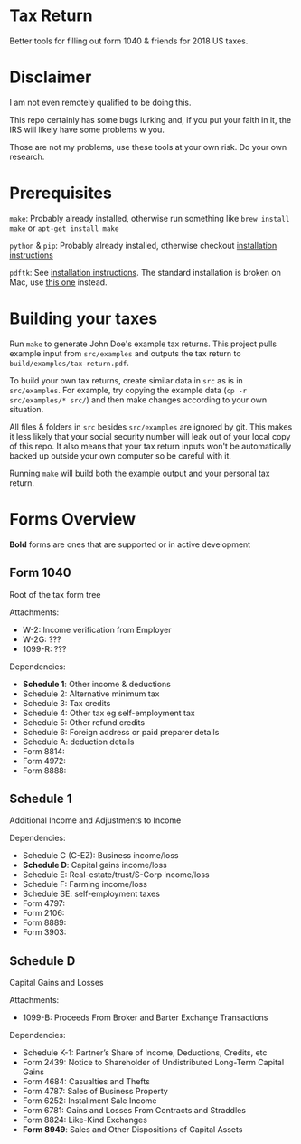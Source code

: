 
# Tax Return

Better tools for filling out form 1040 & friends for 2018 US taxes.

# Disclaimer

I am not even remotely qualified to be doing this.

This repo certainly has some bugs lurking and, if you put your faith in it, the IRS will likely have some problems w you.

Those are not my problems, use these tools at your own risk. Do your own research.

# Prerequisites

`make`: Probably already installed, otherwise run something like `brew install make` or `apt-get install make`

`python` & `pip`: Probably already installed, otherwise checkout [installation instructions](https://www.python.org/downloads/)

`pdftk`: See [installation instructions](https://www.pdflabs.com/tools/pdftk-server/). The standard installation is broken on Mac, use [this one](https://stackoverflow.com/a/39814799) instead.

# Building your taxes

Run `make` to generate John Doe's example tax returns. This project pulls example input from `src/examples` and outputs the tax return to `build/examples/tax-return.pdf`.

To build your own tax returns, create similar data in `src` as is in `src/examples`. For example, try copying the example data (`cp -r src/examples/* src/`) and then make changes according to your own situation.

All files & folders in `src` besides `src/examples` are ignored by git. This makes it less likely that your social security number will leak out of your local copy of this repo. It also means that your tax return inputs won't be automatically backed up outside your own computer so be careful with it.

Running `make` will build both the example output and your personal tax return.

# Forms Overview

**Bold** forms are ones that are supported or in active development

## Form 1040

Root of the tax form tree

Attachments:
 - W-2: Income verification from Employer
 - W-2G: ???
 - 1099-R: ???

Dependencies:
 - **Schedule 1**: Other income & deductions
 - Schedule 2: Alternative minimum tax
 - Schedule 3: Tax credits
 - Schedule 4: Other tax eg self-employment tax
 - Schedule 5: Other refund credits
 - Schedule 6: Foreign address or paid preparer details
 - Schedule A: deduction details
 - Form 8814:
 - Form 4972:
 - Form 8888:

## Schedule 1

Additional Income and Adjustments to Income

Dependencies:
 - Schedule C (C-EZ): Business income/loss
 - **Schedule D**: Capital gains income/loss
 - Schedule E: Real-estate/trust/S-Corp income/loss
 - Schedule F: Farming income/loss
 - Schedule SE: self-employment taxes
 - Form 4797:
 - Form 2106:
 - Form 8889:
 - Form 3903:

## Schedule D

Capital Gains and Losses

Attachments:
 - 1099-B: Proceeds From Broker and Barter Exchange Transactions

Dependencies:
 - Schedule K-1: Partner’s Share of Income, Deductions, Credits, etc
 - Form 2439: Notice to Shareholder of Undistributed Long-Term Capital Gains
 - Form 4684: Casualties and Thefts
 - Form 4787: Sales of Business Property
 - Form 6252: Installment Sale Income
 - Form 6781: Gains and Losses From Contracts and Straddles
 - Form 8824: Like-Kind Exchanges
 - **Form 8949**: Sales and Other Dispositions of Capital Assets
